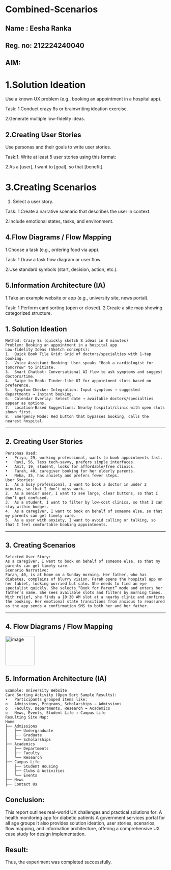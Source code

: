 # Combined-Scenarios
## Name : Eesha Ranka
## Reg. no: 212224240040
## AIM:
# 1.Solution Ideation
Use a known UX problem (e.g., booking an appointment in a hospital app).

Task:
1.Conduct crazy 8s or brainwriting ideation exercise.

2.Generate multiple low-fidelity ideas.

## 2.Creating User Stories
Use personas and their goals to write user stories.

Task:1. Write at least 5 user stories using this format:
   
2.As a [user], I want to [goal], so that [benefit].

# 3.Creating Scenarios

1. Select a user story.

Task:
1.Create a narrative scenario that describes the user in context.

2.Include emotional states, tasks, and environment.
## 4.Flow Diagrams / Flow Mapping
1.Choose a task (e.g., ordering food via app).

Task:
1.Draw a task flow diagram or user flow.

2.Use standard symbols (start, decision, action, etc.).
## 5.Information Architecture (IA)

1.Take an example website or app (e.g., university site, news portal).

Task:
1.Perform card sorting (open or closed).
2.Create a site map showing categorized structure.

## 1. Solution Ideation
```
Method: Crazy 8s (quickly sketch 8 ideas in 8 minutes)
Problem: Booking an appointment in a hospital app
Low-fidelity Ideas (Sketch concepts):
1.	Quick Book Tile Grid: Grid of doctors/specialties with 1-tap booking.
2.	Voice Assistant Booking: User speaks "Book a cardiologist for tomorrow" to initiate.
3.	Smart Chatbot: Conversational AI flow to ask symptoms and suggest doctors/time.
4.	Swipe to Book: Tinder-like UI for appointment slots based on preference.
5.	Symptom Checker Integration: Input symptoms → suggested departments → instant booking.
6.	Calendar Overlay: Select date → available doctors/specialties appear as options.
7.	Location-Based Suggestions: Nearby hospital/clinic with open slots shown first.
8.	Emergency Mode: Red button that bypasses booking, calls the nearest hospital.
```
________________________________________

## 2. Creating User Stories
```
Personas Used:
•	Priya, 29, working professional, wants to book appointments fast.
•	Ravi, 56, less tech-savvy, prefers simple interfaces.
•	Amit, 19, student, looks for affordable/free clinics.
•	Farah, 40, caregiver booking for her elderly parents.
•	Neha, 35, has anxiety and prefers fewer steps.
User Stories:
1.	As a busy professional, I want to book a doctor in under 2 minutes, so that I don’t miss work.
2.	As a senior user, I want to see large, clear buttons, so that I don’t get confused.
3.	As a student, I want to filter by low-cost clinics, so that I can stay within budget.
4.	As a caregiver, I want to book on behalf of someone else, so that my parents can get timely care.
5.	As a user with anxiety, I want to avoid calling or talking, so that I feel comfortable booking appointments.
```
________________________________________

## 3. Creating Scenarios
```
Selected User Story:
As a caregiver, I want to book on behalf of someone else, so that my parents can get timely care.
Scenario Narrative:
Farah, 40, is at home on a Sunday morning. Her father, who has diabetes, complains of blurry vision. Farah opens the hospital app on her tablet, looking worried but calm. She needs to find an eye specialist quickly. She selects “Book for Parent” mode and enters her father’s name. She sees available slots and filters by morning times. With relief, she finds a 10:30 AM slot at a nearby clinic and confirms the booking. Her emotional state transitions from anxious to reassured as the app sends a confirmation SMS to both her and her father.
```
_______________________________________

## 4. Flow Diagrams / Flow Mapping

<img width="92" alt="image" src="https://github.com/user-attachments/assets/e4ad3c56-2359-4aa2-9373-a4280442349c" />

## 5. Information Architecture (IA)
```
Example: University Website
Card Sorting Activity (Open Sort Sample Results):
•	Participants grouped items like:
o	Admissions, Programs, Scholarships → Admissions
o	Faculty, Departments, Research → Academics
o	News, Events, Student Life → Campus Life
Resulting Site Map:
Home
├── Admissions
│   ├── Undergraduate
│   ├── Graduate
│   └── Scholarships
├── Academics
│   ├── Departments
│   ├── Faculty
│   └── Research
├── Campus Life
│   ├── Student Housing
│   ├── Clubs & Activities
│   └── Events
├── News
├── Contact Us
```
## Conclusion:
This report outlines real-world UX challenges and practical solutions for:
A health monitoring app for diabetic patients
A government services portal for all age groups
It also provides solution ideation, user stories, scenarios, flow mapping, and information architecture, offering a comprehensive UX case study for design implementation.


## Result:
Thus, the experiment was completed successfully.
